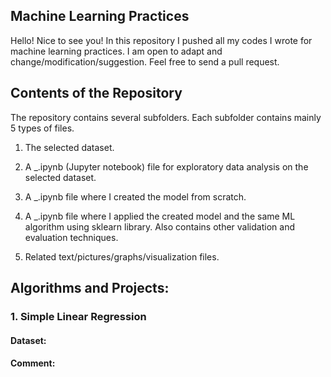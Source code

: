 <h2 align="left"> Machine Learning Practices </h2>

Hello! Nice to see you!
In this repository I pushed all my codes I wrote for machine learning practices. I am open to adapt and change/modification/suggestion. Feel free to send a pull request.



<h2 align="left">Contents of the Repository </h2>
The repository contains several subfolders. Each subfolder contains mainly 5 types of files.

1. The selected dataset.

2. A _.ipynb (Jupyter notebook) file for exploratory data analysis on the selected dataset.

3. A _.ipynb file where I created the model from scratch.

4. A _.ipynb file where I applied the created model and the same ML algorithm using sklearn library. Also  contains other validation and evaluation techniques.

5. Related text/pictures/graphs/visualization files.



<h2 align="left"> Algorithms and Projects: </h2>

<h3 align="left"> 1. Simple Linear Regression </h3>

<h4 align="left">Dataset:  </h4>

<h4 align="left"> Comment:  </h4>







